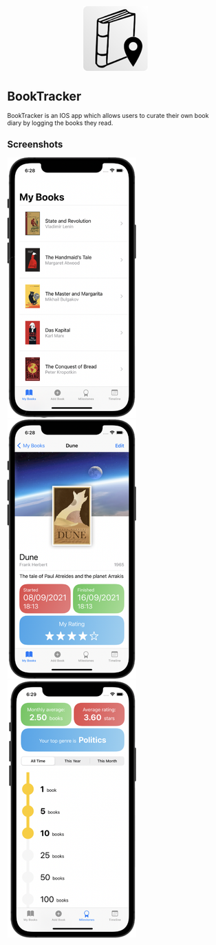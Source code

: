 <p align="center">
  <img src="screenshots/appicon.png?raw=true" alt="BookTracker" width=150/>
</p>

# BookTracker

BookTracker is an IOS app which allows users to curate their own book diary by logging the books they read.


## Screenshots

<p float="left">
  <img src="screenshots/screenshot4.png?raw=true" width="300" />
  <img src="screenshots/screenshot2.png?raw=true" width="300" />
  <img src="screenshots/screenshot5.png?raw=true" width="300" />
</p>


